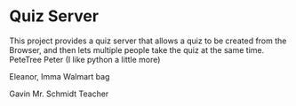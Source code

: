 # Quiz Server

This project provides a quiz server that allows a quiz to be
created from the Browser, and then lets multiple people take
the quiz at the same time.
 PeteTree
Peter (I like python a little more)

Eleanor, Imma Walmart bag


Gavin
Mr. Schmidt
Teacher

